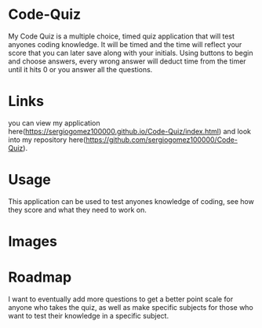 # Code-Quiz
My Code Quiz is a multiple choice, timed quiz application that will test anyones coding knowledge. It will be timed and the time will reflect your score that you can later save along with your initials. Using buttons to begin and choose answers, every wrong answer will deduct time from the timer until it hits 0 or you answer all the questions.

# Links
you can view my application here(https://sergiogomez100000.github.io/Code-Quiz/index.html) and look into my repository here(https://github.com/sergiogomez100000/Code-Quiz).

# Usage 
This application can be used to test anyones knowledge of coding, see how they score and what they need to work on.

# Images


# Roadmap
I want to eventually add more questions to get a better point scale for anyone who takes the quiz, as well as make specific subjects for those who want to test their knowledge in a specific subject.